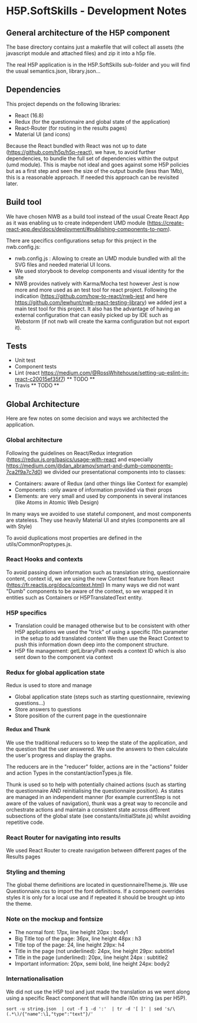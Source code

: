 # H5P.SoftSkills - Development Notes

## General architecture of the H5P component

The base directory contains just a makefile that will collect all assets (the 
javascript module and attached files) and zip it into a h5p file.

The real H5P application is in the H5P.SoftSkills sub-folder and you will find the
usual semantics.json, library.json...
 
## Dependencies

This project depends on the following libraries:

* React (16.8) 
* Redux (for the questionnaire and global state of the application)
* React-Router (for routing in the results pages)
* Material UI (and icons)

Because the React bundled with React was not up to date (https://github.com/h5p/h5p-react),
we have, to avoid further dependencies, to bundle the full set of dependencies within 
the output (umd module). This is maybe not ideal and goes against some H5P policies
but as a first step and seen the size of the output bundle (less than 1Mb), this is a reasonable approach. If needed
this approach can be revisited later.

## Build tool

We have chosen NWB as a build tool instead of the usual Create React App as it was
enabling us to create independent UMD module (https://create-react-app.dev/docs/deployment/#publishing-components-to-npm).

There are specifics configurations setup for this project in the nwb.config.js:
   * nwb.config.js : Allowing to create an UMD module bundled with all the SVG files and needed
   material UI Icons.
   * We used storybook to develop components and visual identity for the site
   * NWB provides natively with Karma/Mocha test however Jest is now more and more used as an test tool for react project. Following
   the  indication (https://github.com/how-to-react/nwb-jest and here https://github.com/lewhunt/nwb-react-testing-library)
   we added jest a main test tool for this project. 
   It also has the advantage of having an external configuration that can easily picked up
   by IDE such as Webstorm (if not nwb will create the karma configuration but not export it).

## Tests

* Unit test 
* Component tests
* Lint  (react https://medium.com/@RossWhitehouse/setting-up-eslint-in-react-c20015ef35f7) ** TODO **
* Travis  ** TODO **

## Global Architecture

Here are few notes on some decision and ways we architected the application.

### Global architecture

Following the guidelines on React/Redux integration (https://redux.js.org/basics/usage-with-react and 
especially https://medium.com/@dan_abramov/smart-and-dumb-components-7ca2f9a7c7d0)
 we divided our presentational components into to classes:
 
 * Containers: aware of Redux (and other things like Context for example)
 * Components : only aware of information provided via their props
 * Elements: are very small and used by components in several instances (like Atoms in
 Atomic Web Design)
 
In many ways we avoided to use stateful component, and most components are
stateless.
They use heavily Material UI and styles (components are all with Style) 

To avoid duplications most properties are defined in the utils/CommonProptypes.js.


### React Hooks and contexts

To avoid passing down information such as translation string, questionnaire content, 
context id, we are using the new Context feature from React (https://fr.reactjs.org/docs/context.html)
In many ways we did not want "Dumb" components to be aware of the context, so we wrapped it in 
entities such as Containers or H5PTranslatedText entity.

 
### H5P specifics

* Translation could be managed otherwise but to be consistent with other H5P applications
we used the "trick" of using a specific l10n parameter in the setup to add translated content
We then use the React Context to push this information down deep into the component structure.
* H5P file management: getLibraryPath needs a context ID which is also sent down to the
component via context

### Redux for global application state

Redux is used to store and manage
* Global application state (steps such as starting questionnaire, reviewing questions...)
* Store answers to questions
* Store position of the current page in the questionnaire 

#### Redux and Thunk

We use the traditional reducers so to keep the state of the application, and the question that
the user answered. We use the answers to then calculate the user's progress and display the graphs.

The reducers are in the "reducer" folder, actions are in the "actions" folder and action Types in
the constant/actionTypes.js file.

Thunk is used so to help with potentially chained actions (such as starting the questionnaire AND
reinitialising the questionnaire position). As states are managed in an independent manner (for example
currentStep is not aware of the values of navigation), thunk was a great way to reconcile and orchestrate
actions and maintain a consistent state across different subsections of the global state (see 
constants/initialState.js) whilst avoiding repetitive code.

### React Router for navigating into results

We used React Router to create navigation between different pages of the Results pages

### Styling and theming

The global theme definitions are located in questionnaireTheme.js.
We use Questionnaire.css to import the font definitions.
If a component overrides styles it is only for a local use and if repeated it should
be brought up into the theme.

### Note on the mockup and fontsize

* The normal font: 17px, line height 20px : body1
* Big Title top of the page: 36px, line height 48px : h3
* Title top of the page: 24, line height 29px: h4
* Title in the page (not underlined): 24px, line height 29px: subtitle1 
* Title in the page (underlined): 20px, line height 24px : subtitle2
* Important information: 20px, semi bold, line height 24px: body2

### Internationalisation

We did not use the H5P tool and just made the translation as we went along using
a specific React component that will handle i10n string (as per H5P).


    sort -u string.json  | cut -f 1 -d ':'  | tr -d '[ ]' | sed 's/\(.*\)/{"name":\1,"type":"text"}/'

